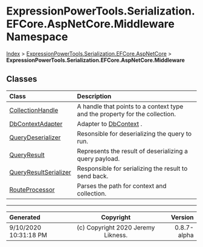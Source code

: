 ﻿# ExpressionPowerTools.Serialization.EFCore.AspNetCore.Middleware Namespace

[Index](../index.md) > [ExpressionPowerTools.Serialization.EFCore.AspNetCore](ExpressionPowerTools.Serialization.EFCore.AspNetCore.a.md) > **ExpressionPowerTools.Serialization.EFCore.AspNetCore.Middleware**

## Classes

| Class | Description |
| :-- | :-- |
| [CollectionHandle](ExpressionPowerTools.Serialization.EFCore.AspNetCore.Middleware.CollectionHandle.cs.md) | A handle that points to a context type and the property for the collection. |
| [DbContextAdapter](ExpressionPowerTools.Serialization.EFCore.AspNetCore.Middleware.DbContextAdapter.cs.md) | Adapter to [DbContext](https://docs.microsoft.com/dotnet/api/microsoft.entityframeworkcore.dbcontext) . |
| [QueryDeserializer](ExpressionPowerTools.Serialization.EFCore.AspNetCore.Middleware.QueryDeserializer.cs.md) | Resonsible for deserializing the query to run. |
| [QueryResult](ExpressionPowerTools.Serialization.EFCore.AspNetCore.Middleware.QueryResult.cs.md) | Represents the result of deserializing a query payload. |
| [QueryResultSerializer](ExpressionPowerTools.Serialization.EFCore.AspNetCore.Middleware.QueryResultSerializer.cs.md) | Responsible for serializing the result to send back. |
| [RouteProcessor](ExpressionPowerTools.Serialization.EFCore.AspNetCore.Middleware.RouteProcessor.cs.md) | Parses the path for context and collection. |


---

| Generated | Copyright | Version |
| :-- | :-: | --: |
| 9/10/2020 10:31:18 PM | (c) Copyright 2020 Jeremy Likness. | 0.8.7-alpha |
